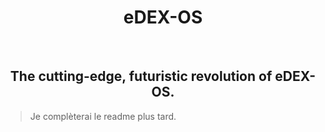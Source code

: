 <h1 align="center">eDEX-OS</h1>

<br/>

<h2 align="center">The cutting-edge, futuristic revolution of eDEX-OS.</h2>


> Je complèterai le readme plus tard.
